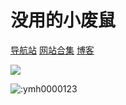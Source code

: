 # 没用的小废鼠
[导航站](https://ymh0000123.github.io/)
[网站合集](https://ymh0000123.github.io/wzhj/)
[博客](https://xiaofeishu-boke.netlify.app/)

![](https://ymh0000123.pages.dev/profile-summary-card-output/apprentice/1-repos-per-language.svg)

<img src="https://count.getloli.com/get/@:ymh0000123" alt=":ymh0000123" />

